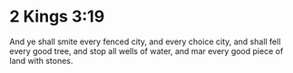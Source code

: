 # 2 Kings 3:19

And ye shall smite every fenced city, and every choice city, and shall fell every good tree, and stop all wells of water, and mar every good piece of land with stones.